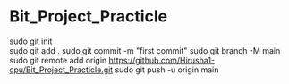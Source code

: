 # Bit_Project_Practicle
sudo git init  
sudo git add .
sudo git commit -m "first commit"
sudo git branch -M main
sudo git remote add origin https://github.com/Hirusha1-cpu/Bit_Project_Practicle.git
sudo git push -u origin main
